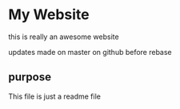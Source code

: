 # My Website

this is really an awesome website

updates made on master on github before rebase 

## purpose
This file is just a readme file
